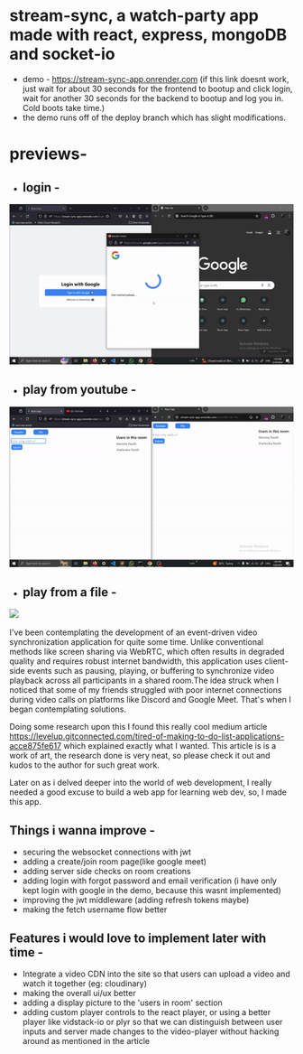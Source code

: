 # stream-sync, a watch-party app made with react, express, mongoDB and socket-io 

- demo - https://stream-sync-app.onrender.com
  (if this link doesnt work, just wait for about 30 seconds for the frontend to bootup and click login, wait for another 30 seconds for the backend to bootup and log you in. Cold boots take time.)
- the demo runs off of the deploy branch which has slight modifications.

# previews-

 - ## login - 
![](https://github.com/taketec/stream-sync/blob/main/previews/login.gif)


 - ## play from youtube - 
![](https://github.com/taketec/stream-sync/blob/main/previews/youtube.gif)


 - ## play from a file - 
![](https://github.com/taketec/stream-sync/blob/main/previews/file.gif)


I've been contemplating the development of an event-driven video synchronization application for quite some time. Unlike conventional methods like screen sharing via WebRTC, which often results in degraded quality and requires robust internet bandwidth, this application uses client-side events such as pausing, playing, or buffering to synchronize video playback across all participants in a shared room.The idea struck when I noticed that some of my friends struggled with poor internet connections during video calls on platforms like Discord and Google Meet. That's when I began contemplating solutions.

Doing some research upon this I found this really cool medium article https://levelup.gitconnected.com/tired-of-making-to-do-list-applications-acce875fe617 which explained exactly what I wanted. This article is is a work of art, the research done is very neat, so please check it out and kudos to the author for such great work.

Later on as i delved deeper into the world of web development, I really needed a good excuse to build a web app for learning web dev, so, I made this app.


## Things i wanna improve - 
- securing the websocket connections with jwt
- adding a create/join room page(like google meet)
- adding server side checks on room creations
- adding login with forgot password and email verification (i have only kept login with google in the demo, because this wasnt implemented)
- improving the jwt middleware (adding refresh tokens maybe)
- making the fetch username flow better

## Features i would love to implement later with time -
- Integrate a video CDN into the site so that users can upload a video and watch it together (eg: cloudinary)
- making the overall ui/ux better
- adding a display picture to the 'users in room' section
- adding custom player controls to the react player, or using a better player like vidstack-io or plyr so that we can distinguish between user inputs and server made changes to the video-player without hacking around as mentioned in the article
   
